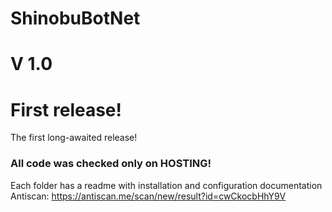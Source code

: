 # ShinobuBotNet
# V 1.0
#  First release!
The first long-awaited release!
### All code was checked only on HOSTING!
Each folder has a readme with installation and configuration documentation
Antiscan: https://antiscan.me/scan/new/result?id=cwCkocbHhY9V
